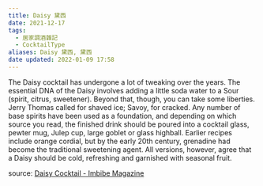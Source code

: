 ```yaml
---
title: Daisy 黛西
date: 2021-12-17
tags:
  - 居家調酒雜記
  - CocktailType
aliases: Daisy 黛西, 黛西
date updated: 2022-01-09 17:58
---
```


The Daisy cocktail has undergone a lot of tweaking over the years. The essential DNA of the Daisy involves adding a little soda water to a Sour (spirit, citrus, sweetener). Beyond that, though, you can take some liberties. Jerry Thomas called for shaved ice; Savoy, for cracked. Any number of base spirits have been used as a foundation, and depending on which source you read, the finished drink should be poured into a cocktail glass, pewter mug, Julep cup, large goblet or glass highball. Earlier recipes include orange cordial, but by the early 20th century, grenadine had become the traditional sweetening agent. All versions, however, agree that a Daisy should be cold, refreshing and garnished with seasonal fruit.

source:
[Daisy Cocktail - Imbibe Magazine](https://imbibemagazine.com/recipe/recipe-daisy/)
